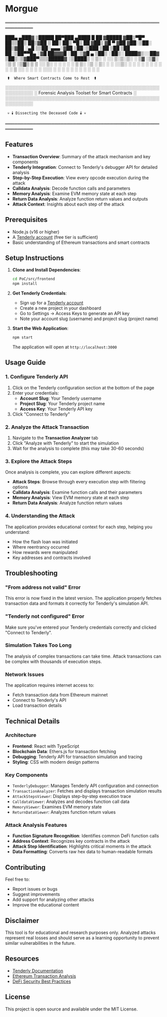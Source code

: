 # Morgue

═══════════════════════════════════════════════════════════

   ███▄ ▄███▓ ▒█████   ██▀███    ▄████  █    ██ ▓█████
   ▓██▒▀█▀ ██▒▒██▒  ██▒▓██ ▒ ██▒ ██▒ ▀█▒ ██  ▓██▒ ▓█   ▀
   ▓██    ▓██░▒██░  ██▒▓██ ░▄█ ▒▒██░▄▄▄░▓██  ▒██░▒███
   ▒██    ▒██ ▒██   ██░▒██▀▀█▄  ░▓█  ██▓▓▓█  ░██░▒▓█  ▄
   ▒██▒   ░██▒░ ████▓▒░░██▓ ▒██▒░▒▓███▀▒▒▒█████▓ ░▒████▒
   ░ ▒░   ░  ░░ ▒░▒░▒░ ░ ▒▓ ░▒▓░ ░▒   ▒ ░▒▓▒ ▒ ▒ ░░ ▒░ ░
   ░  ░      ░  ░ ▒ ▒░   ░▒ ░ ▒░  ░   ░ ░░▒░ ░ ░  ░ ░  ░
   ░      ░   ░ ░ ░ ▒    ░░   ░ ░ ░   ░  ░░░ ░ ░    ░
          ░       ░ ░     ░           ░    ░        ░  ░

     ⚰️  Where Smart Contracts Come to Rest  ⚰️

░░░░░░░░░░░░░░░░░░░░░░░░░░░░░░░░░░░░░░░░░░░░░░░░░░░░░░░░░░░
░  Forensic Analysis Toolset for Smart Contracts          ░
░░░░░░░░░░░░░░░░░░░░░░░░░░░░░░░░░░░░░░░░░░░░░░░░░░░░░░░░░░░

     💀 🕯️ Dissecting the Deceased Code 🕯️ 💀

═══════════════════════════════════════════════════════════

## Features

- **Transaction Overview**: Summary of the attack mechanism and key components
- **Tenderly Integration**: Connect to Tenderly's debugger API for detailed analysis
- **Step-by-Step Execution**: View every opcode execution during the attack
- **Calldata Analysis**: Decode function calls and parameters
- **Memory Analysis**: Examine EVM memory state at each step
- **Return Data Analysis**: Analyze function return values and outputs
- **Attack Context**: Insights about each step of the attack

## Prerequisites

- Node.js (v16 or higher)
- A [Tenderly account](https://dashboard.tenderly.co/) (free tier is sufficient)
- Basic understanding of Ethereum transactions and smart contracts

## Setup Instructions

1. **Clone and Install Dependencies**:
   ```bash
   cd PoC/src/frontend
   npm install
   ```

2. **Get Tenderly Credentials**:
   - Sign up for a [Tenderly account](https://dashboard.tenderly.co/)
   - Create a new project in your dashboard
   - Go to Settings → Access Keys to generate an API key
   - Note your account slug (username) and project slug (project name)

3. **Start the Web Application**:
   ```bash
   npm start
   ```
   The application will open at `http://localhost:3000`

## Usage Guide

### 1. Configure Tenderly API

1. Click on the Tenderly configuration section at the bottom of the page
2. Enter your credentials:
   - **Account Slug**: Your Tenderly username
   - **Project Slug**: Your Tenderly project name
   - **Access Key**: Your Tenderly API key
3. Click "Connect to Tenderly"

### 2. Analyze the Attack Transaction

1. Navigate to the **Transaction Analyzer** tab
2. Click "Analyze with Tenderly" to start the simulation
3. Wait for the analysis to complete (this may take 30-60 seconds)

### 3. Explore the Attack Steps

Once analysis is complete, you can explore different aspects:

- **Attack Steps**: Browse through every execution step with filtering options
- **Calldata Analysis**: Examine function calls and their parameters
- **Memory Analysis**: View EVM memory state at each step
- **Return Data Analysis**: Analyze function return values

### 4. Understanding the Attack

The application provides educational context for each step, helping you understand:

- How the flash loan was initiated
- Where reentrancy occurred
- How rewards were manipulated
- Key addresses and contracts involved

## Troubleshooting

### "From address not valid" Error

This error is now fixed in the latest version. The application properly fetches transaction data and formats it correctly for Tenderly's simulation API.

### "Tenderly not configured" Error

Make sure you've entered your Tenderly credentials correctly and clicked "Connect to Tenderly".

### Simulation Takes Too Long

The analysis of complex transactions can take time. Attack transactions can be complex with thousands of execution steps.

### Network Issues

The application requires internet access to:
- Fetch transaction data from Ethereum mainnet
- Connect to Tenderly's API
- Load transaction details

## Technical Details

### Architecture

- **Frontend**: React with TypeScript
- **Blockchain Data**: Ethers.js for transaction fetching
- **Debugging**: Tenderly API for transaction simulation and tracing
- **Styling**: CSS with modern design patterns

### Key Components

- `TenderlyDebugger`: Manages Tenderly API configuration and connection
- `TransactionAnalyzer`: Fetches and displays transaction simulation results
- `AttackStepsViewer`: Displays step-by-step execution trace
- `CalldataViewer`: Analyzes and decodes function call data
- `MemoryViewer`: Examines EVM memory state
- `ReturnDataViewer`: Analyzes function return values

### Attack Analysis Features

- **Function Signature Recognition**: Identifies common DeFi function calls
- **Address Context**: Recognizes key contracts in the attack
- **Attack Step Identification**: Highlights critical moments in the attack
- **Data Formatting**: Converts raw hex data to human-readable formats

## Contributing

Feel free to:

- Report issues or bugs
- Suggest improvements
- Add support for analyzing other attacks
- Improve the educational content

## Disclaimer

This tool is for educational and research purposes only. Analyzed attacks represent real losses and should serve as a learning opportunity to prevent similar vulnerabilities in the future.

## Resources

- [Tenderly Documentation](https://docs.tenderly.co/)
- [Ethereum Transaction Analysis](https://etherscan.io/tx/0x7e7f9548f301d3dd863eac94e6190cb742ab6aa9d7730549ff743bf84cbd21d1)
- [DeFi Security Best Practices](https://github.com/crytic/building-secure-contracts)

## License

This project is open source and available under the MIT License.
